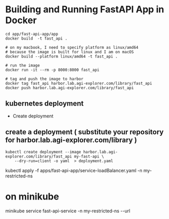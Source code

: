 # Building and Running FastAPI App in Docker

```
cd app/fast-api-app/app
docker build  -t fast_api .

# on my macbook, I need to specify platform as linux/amd64
# because the image is built for linux and I am on macOS
docker build --platform linux/amd64 -t fast_api .

# run the image
docker run -it --rm -p 8000:8000 fast_api

# tag and push the image to harbor
docker tag fast_api harbor.lab.agi-explorer.com/library/fast_api
docker push harbor.lab.agi-explorer.com/library/fast_api 

```

##  kubernetes deployment
- Create deployment
##  create a deployment ( substitute your repository for harbor.lab.agi-explorer.com/library )
```
kubectl create deployment --image harbor.lab.agi-explorer.com/library/fast_api my-fast-api \
    --dry-run=client -o yaml  > deployment.yaml
```

kubectl apply -f apps/fast-api-app/service-loadBalancer.yaml -n my-restricted-ns
# on minikube
minikube service fast-api-service -n my-restricted-ns --url
